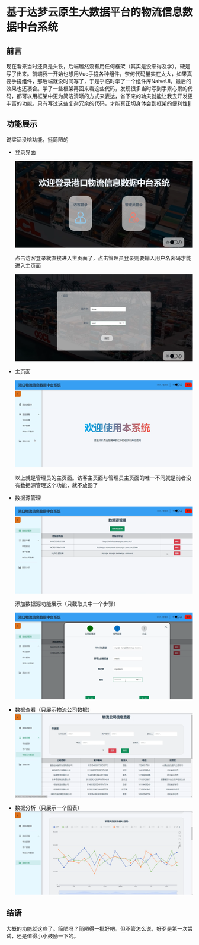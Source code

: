 # 基于达梦云原生大数据平台的物流信息数据中台系统

## 前言

现在看来当时还真是头铁，后端居然没有用任何框架（其实是没来得及学），硬是写了出来。前端我一开始也想用Vue手搓各种组件，奈何代码量实在太大，如果真要手搓组件，那后端就没时间写了，于是乎临时学了一个组件库NaiveUI，最后的效果也还凑合。学了一些框架再回来看这些代码，发现很多当时写到手累心累的代码，都可以用框架中更为简洁清晰的方式来表达，省下来的功夫就能让我去开发更丰富的功能。只有写过这些复杂冗余的代码，才能真正切身体会到框架的便利性🥹

## 功能展示

说实话没啥功能，挺简陋的

- 登录界面

  ![001](readmeImgs/001.png)

  点击访客登录就直接进入主页面了，点击管理员登录则要输入用户名密码才能进入主页面

  ![002](readmeImgs/002.png)

- 主页面

  ![003](readmeImgs/003.png)

  以上就是管理员的主页面。访客主页面与管理员主页面的唯一不同就是前者没有数据源管理这个功能，就不放图了

- 数据源管理

  ![004](readmeImgs/004.png)

  添加数据源功能展示（只截取其中一个步骤）

  ![005](readmeImgs/005.png)

- 数据查看（只展示物流公司数据）
  ![006](readmeImgs/006.png)

- 数据分析（只展示一个图表）
  ![007](readmeImgs/007.png)

## 结语

大概的功能就这些了。简陋吗？简陋得一批好吧。但不管怎么说，好歹是第一次尝试，还是值得小小鼓励一下的。
